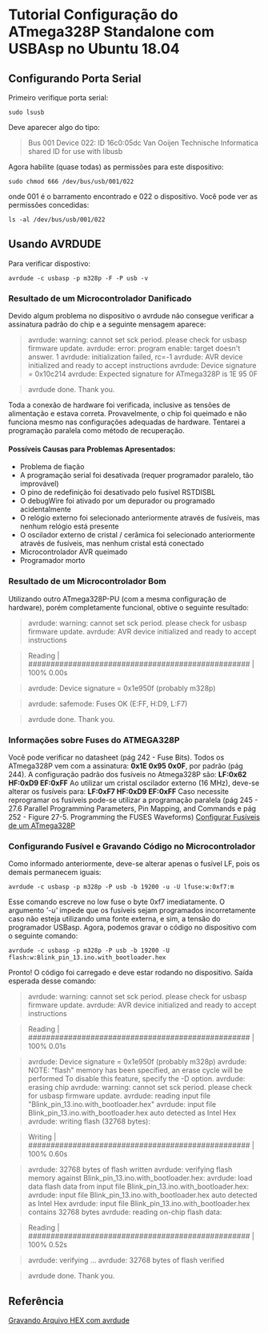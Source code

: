 # Tutorial Configuração do ATmega328P Standalone com USBAsp no Ubuntu 18.04
## Configurando Porta Serial
Primeiro verifique porta serial:
```
sudo lsusb
```
Deve aparecer algo do tipo:

> Bus 001 Device 022: ID 16c0:05dc Van Ooijen Technische Informatica shared ID for use with libusb

Agora habilite (quase todas) as permissões para este dispositivo:
```
sudo chmod 666 /dev/bus/usb/001/022 
```
onde 001 é o barramento encontrado e 022 o dispositivo. Você pode ver as permissões concedidas:
```
ls -al /dev/bus/usb/001/022
```

## Usando AVRDUDE
Para verificar dispostivo:
```
avrdude -c usbasp -p m328p -F -P usb -v
```
### Resultado de um Microcontrolador Danificado
Devido algum problema no dispositivo o avrdude não consegue verificar a assinatura padrão do chip e a seguinte mensagem aparece:

> avrdude: warning: cannot set sck period. please check for usbasp firmware update.
avrdude: error: program enable: target doesn't answer. 1 
avrdude: initialization failed, rc=-1
avrdude: AVR device initialized and ready to accept instructions
avrdude: Device signature = 0x10c214
avrdude: Expected signature for ATmega328P is 1E 95 0F

> avrdude done.  Thank you.

Toda a conexão de hardware foi verificada, inclusive as tensões de alimentação e estava correta. Provavelmente, o chip foi queimado e não funciona mesmo nas configurações adequadas de hardware. Tentarei a programação paralela como método de recuperação.

#### Possíveis Causas para Problemas Apresentados:
* Problema de fiação
* A programação serial foi desativada (requer programador paralelo, tão improvável)
* O pino de redefinição foi desativado pelo fusível RSTDISBL
* O debugWire foi ativado por um depurador ou programado acidentalmente
* O relógio externo foi selecionado anteriormente através de fusíveis, mas nenhum relógio está presente
* O oscilador externo de cristal / cerâmica foi selecionado anteriormente através de fusíveis, mas nenhum cristal está conectado
* Microcontrolador AVR queimado
* Programador morto

### Resultado de um Microcontrolador Bom
Utilizando outro ATmega328P-PU (com a mesma configuração de hardware), porém completamente funcional, obtive o seguinte resultado:

>  avrdude: warning: cannot set sck period. please check for usbasp firmware update.
avrdude: AVR device initialized and ready to accept instructions

> Reading | ################################################## | 100% 0.00s

> avrdude: Device signature = 0x1e950f (probably m328p)

> avrdude: safemode: Fuses OK (E:FF, H:D9, L:F7)

> avrdude done.  Thank you.

### Informações sobre Fuses do ATMEGA328P
Você pode verificar no datasheet (pág 242 - Fuse Bits).
Todos os ATmega328P vem com a assinatura: **0x1E 0x95 0x0F**, por padrão (pág 244).
A configuração padrão dos fusíveis no Atmega328P são: **LF:0x62 HF:0xD9 EF:0xFF**
Ao utilizar um cristal oscilador externo (16 MHz), deve-se alterar os fusíveis para: **LF:0xF7 HF:0xD9 EF:0xFF**
Caso necessite reprogramar os fusíveis pode-se utilizar a programação paralela (pág 245 - 27.6 Parallel Programming Parameters, Pin Mapping, and Commands e pág 252 - Figure 27-5. Programming the FUSES Waveforms)
[Configurar Fusíveis de um ATmega328P](https://www.instructables.com/id/How-to-change-fuse-bits-of-AVR-Atmega328p-8bit-mic/)

### Configurando Fusível e Gravando Código no Microcontrolador
Como informado anteriormente, deve-se alterar apenas o fusível LF, pois os demais permanecem iguais:
```
avrdude -c usbasp -p m328p -P usb -b 19200 -u -U lfuse:w:0xf7:m
```
Esse comando escreve no low fuse o byte 0xf7 imediatamente. O argumento *'-u'* impede que os fusíveis sejam programados incorretamente caso não esteja utilizando uma fonte externa, e sim, a tensão do programador USBasp. Agora, podemos gravar o código no dispositivo com o seguinte comando:
```
avrdude -c usbasp -p m328p -P usb -b 19200 -U flash:w:Blink_pin_13.ino.with_bootloader.hex
```
Pronto! O código foi carregado e deve estar rodando no dispositivo.
Saída esperada desse comando:
> avrdude: warning: cannot set sck period. please check for usbasp firmware update.
avrdude: AVR device initialized and ready to accept instructions

> Reading | ################################################## | 100% 0.01s

> avrdude: Device signature = 0x1e950f (probably m328p)
avrdude: NOTE: "flash" memory has been specified, an erase cycle will be performed
         To disable this feature, specify the -D option.
avrdude: erasing chip
avrdude: warning: cannot set sck period. please check for usbasp firmware update.
avrdude: reading input file "Blink_pin_13.ino.with_bootloader.hex"
avrdude: input file Blink_pin_13.ino.with_bootloader.hex auto detected as Intel Hex
avrdude: writing flash (32768 bytes):

> Writing | ################################################## | 100% 0.60s

> avrdude: 32768 bytes of flash written
avrdude: verifying flash memory against Blink_pin_13.ino.with_bootloader.hex:
avrdude: load data flash data from input file Blink_pin_13.ino.with_bootloader.hex:
avrdude: input file Blink_pin_13.ino.with_bootloader.hex auto detected as Intel Hex
avrdude: input file Blink_pin_13.ino.with_bootloader.hex contains 32768 bytes
avrdude: reading on-chip flash data:

> Reading | ################################################## | 100% 0.52s

> avrdude: verifying ...
avrdude: 32768 bytes of flash verified

> avrdude done.  Thank you.

## Referência
[Gravando Arquivo HEX com avrdude](https://www.elecrom.com/avrdude-tutorial-burning-hex-files-using-usbasp-and-avrdude/)
